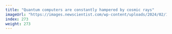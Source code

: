 ```yaml
---
title: "Quantum computers are constantly hampered by cosmic rays"
imageUrl: "https://images.newscientist.com/wp-content/uploads/2024/02/19105140/SEI_191160138.jpg?width=788"
index: 273
weight: 273
---
```

